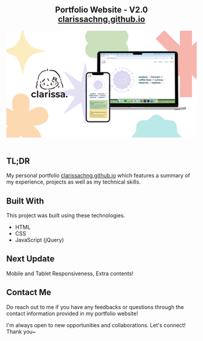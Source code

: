 <h2 align="center">
  Portfolio Website - V2.0<br/>
  <a href="https://clarissachng.github.io/" target="_blank">clarissachng.github.io</a>
</h2>
<div align="center">
  <img src="/assets/personalweb.png" />
</div>

<br/>


## TL;DR

My personal portfolio <a href="https://clarissachng.github.io/" target="_blank">clarissachng.github.io</a> 
which features a summary of my experience, projects as well as my technical skills.<br/>

## Built With

This project was built using these technologies.

- HTML
- CSS 
- JavaScript (jQuery)

## Next Update

Mobile and Tablet Responsiveness, Extra contents!

## Contact Me
Do reach out to me if you have any feedbacks or questions through the contact information provided in my portfolio website!

I'm always open to new opportunities and collaborations. Let's connect! Thank you~